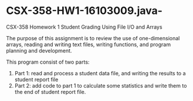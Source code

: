 # CSX-358-HW1-16103009.java-
CSX-358 Homework 1 
Student Grading Using File I/O and Arrays

The purpose of this assignment is to review the use of one-dimensional arrays, reading and writing text files, writing functions, and program planning and development.

This program consist of two parts:
1) Part 1: read and process a student data file, and writing the results to a student report file
2) Part 2: add code to part 1 to calculate some statistics and write them to the end of student report file.

